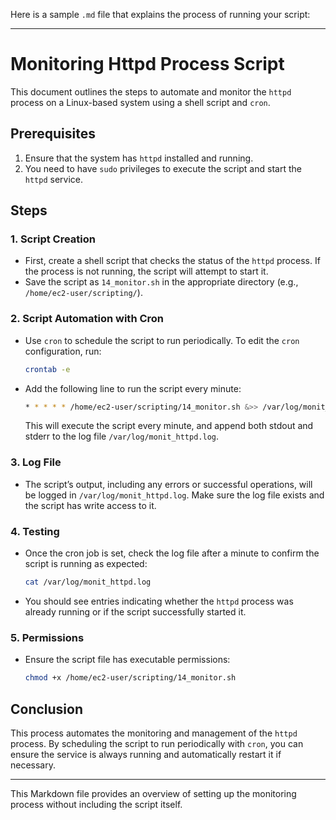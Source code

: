 Here is a sample `.md` file that explains the process of running your script:

---

# Monitoring Httpd Process Script

This document outlines the steps to automate and monitor the `httpd` process on a Linux-based system using a shell script and `cron`.

## Prerequisites

1. Ensure that the system has `httpd` installed and running.
2. You need to have `sudo` privileges to execute the script and start the `httpd` service.

## Steps

### 1. Script Creation

- First, create a shell script that checks the status of the `httpd` process. If the process is not running, the script will attempt to start it.
- Save the script as `14_monitor.sh` in the appropriate directory (e.g., `/home/ec2-user/scripting/`).

### 2. Script Automation with Cron

- Use `cron` to schedule the script to run periodically. To edit the `cron` configuration, run:

  ```bash
  crontab -e
  ```

- Add the following line to run the script every minute:

  ```bash
  * * * * * /home/ec2-user/scripting/14_monitor.sh &>> /var/log/monit_httpd.log
  ```

  This will execute the script every minute, and append both stdout and stderr to the log file `/var/log/monit_httpd.log`.

### 3. Log File

- The script’s output, including any errors or successful operations, will be logged in `/var/log/monit_httpd.log`. Make sure the log file exists and the script has write access to it.

### 4. Testing

- Once the cron job is set, check the log file after a minute to confirm the script is running as expected:

  ```bash
  cat /var/log/monit_httpd.log
  ```

- You should see entries indicating whether the `httpd` process was already running or if the script successfully started it.

### 5. Permissions

- Ensure the script file has executable permissions:

  ```bash
  chmod +x /home/ec2-user/scripting/14_monitor.sh
  ```

## Conclusion

This process automates the monitoring and management of the `httpd` process. By scheduling the script to run periodically with `cron`, you can ensure the service is always running and automatically restart it if necessary.

--- 

This Markdown file provides an overview of setting up the monitoring process without including the script itself.